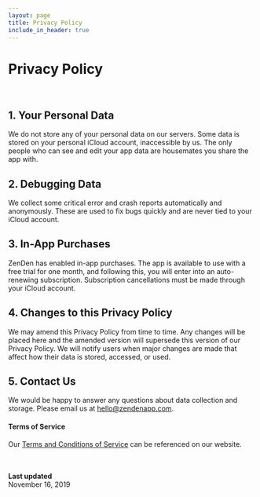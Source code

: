 ```yaml
---
layout: page
title: Privacy Policy
include_in_header: true
---
```


# Privacy Policy

<br>

## 1. Your Personal Data
We do not store any of your personal data on our servers. Some data is stored on your personal iCloud account, inaccessible by us. The only people who can see and edit your app data are housemates you share the app with.

## 2. Debugging Data
We collect some critical error and crash reports automatically and anonymously. These are used to fix bugs quickly and are never tied to your iCloud account.

## 3. In-App Purchases
ZenDen has enabled in-app purchases. The app is available to use with a free trial for one month, and following this, you will enter into an auto-renewing subscription. Subscription cancellations must be made through your iCloud account.

## 4. Changes to this Privacy Policy
We may amend this Privacy Policy from time to time. Any changes will be placed here and the amended version will supersede this version of our Privacy Policy. We will notify users when major changes are made that affect how their data is stored, accessed, or used.

## 5. Contact Us
We would be happy to answer any questions about data collection and storage. Please email us at hello@zendenapp.com.

#### Terms of Service
Our [Terms and Conditions of Service](/terms) can be referenced on our website.

<br><br>
**Last updated**  
November 16, 2019